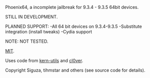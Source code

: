 
Phoenix64, a incomplete jailbreak for 9.3.4 - 9.3.5 64bit devices.

STILL IN DEVELOPMENT.

PLANNED SUPPORT:
-All 64 bit devices on 9.3.4-9.3.5
-Substitute integration (install tweaks)
-Cydia support


NOTE: NOT TESTED.

[MIT](https://github.com/Siguza/PhoenixNonce/blob/master/LICENSE).

Uses code from [kern-utils](https://github.com/Siguza/ios-kern-utils) and [cl0ver](https://github.com/Siguza/cl0ver).

Copyright Siguza, tihmstar and others (see source code for details).
